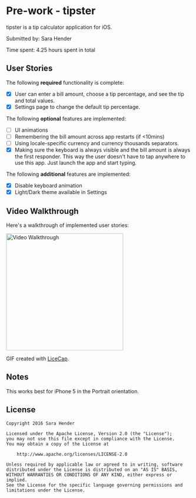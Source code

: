 # Pre-work - tipster

tipster is a tip calculator application for iOS.

Submitted by: Sara Hender

Time spent: 4.25 hours spent in total

## User Stories

The following **required** functionality is complete:

* [X] User can enter a bill amount, choose a tip percentage, and see the tip and total values.
* [X] Settings page to change the default tip percentage.

The following **optional** features are implemented:
* [ ] UI animations
* [ ] Remembering the bill amount across app restarts (if <10mins)
* [ ] Using locale-specific currency and currency thousands separators.
* [X] Making sure the keyboard is always visible and the bill amount is always the first responder. This way the user doesn't have to tap anywhere to use this app. Just launch the app and start typing.

The following **additional** features are implemented:

- [X] Disable keyboard animation
- [X] Light/Dark theme available in Settings

## Video Walkthrough 

Here's a walkthrough of implemented user stories:

<img src='http://imgur.com/r7koHgG.png' title='Video Walkthrough' width='318' alt='Video Walkthrough' />

GIF created with [LiceCap](http://www.cockos.com/licecap/).

## Notes

This works best for iPhone 5 in the Portrait orientation.

## License

    Copyright 2016 Sara Hender

    Licensed under the Apache License, Version 2.0 (the "License");
    you may not use this file except in compliance with the License.
    You may obtain a copy of the License at

        http://www.apache.org/licenses/LICENSE-2.0

    Unless required by applicable law or agreed to in writing, software
    distributed under the License is distributed on an "AS IS" BASIS,
    WITHOUT WARRANTIES OR CONDITIONS OF ANY KIND, either express or implied.
    See the License for the specific language governing permissions and
    limitations under the License.
